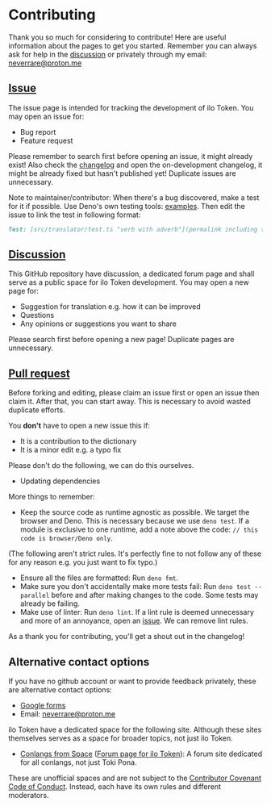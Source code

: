# Contributing

Thank you so much for considering to contribute! Here are useful information
about the pages to get you started. Remember you can always ask for help in the
[discussion](#Discussion) or privately through my email:
[neverrare@proton.me](mailto:neverrare@proton.me)

## [Issue](https://github.com/ilo-token/ilo-token.github.io/issues)

The issue page is intended for tracking the development of ilo Token. You may
open an issue for:

- Bug report
- Feature request

Please remember to search first before opening an issue, it might already exist!
Also check the [changelog](./CHANGELOG.md) and open the on-development
changelog, it might be already fixed but hasn't published yet! Duplicate issues
are unnecessary.

Note to maintainer/contributor: When there's a bug discovered, make a test for
it if possible. Use Deno's own testing tools:
[examples](https://github.com/ilo-token/ilo-token.github.io/blob/master/src/translator/test.ts).
Then edit the issue to link the test in following format:

```md
Test: [src/translator/test.ts "verb with adverb"](permalink including the lines)
```

## [Discussion](https://github.com/ilo-token/ilo-token.github.io/discussions)

This GitHub repository have discussion, a dedicated forum page and shall serve
as a public space for ilo Token development. You may open a new page for:

- Suggestion for translation e.g. how it can be improved
- Questions
- Any opinions or suggestions you want to share

Please search first before opening a new page! Duplicate pages are unnecessary.

## [Pull request](https://github.com/ilo-token/ilo-token.github.io/pulls)

Before forking and editing, please claim an issue first or open an issue then
claim it. After that, you can start away. This is necessary to avoid wasted
duplicate efforts.

You **don't** have to open a new issue this if:

- It is a contribution to the dictionary
- It is a minor edit e.g. a typo fix

Please don't do the following, we can do this ourselves.

- Updating dependencies

More things to remember:

- Keep the source code as runtime agnostic as possible. We target the browser
  and Deno. This is necessary because we use `deno test`. If a module is
  exclusive to one runtime, add a note above the code:
  `// this code is browser/Deno only`.

(The following aren't strict rules. It's perfectly fine to not follow any of
these for any reason e.g. you just want to fix typo.)

- Ensure all the files are formatted: Run `deno fmt`.
- Make sure you don't accidentally make more tests fail: Run
  `deno test --parallel` before and after making changes to the code. Some tests
  may already be failing.
- Make use of linter: Run `deno lint`. If a lint rule is deemed unnecessary and
  more of an annoyance, open an [issue](#issue). We can remove lint rules.

As a thank you for contributing, you'll get a shout out in the changelog!

## Alternative contact options

If you have no github account or want to provide feedback privately, these are
alternative contact options:

- [Google forms](https://docs.google.com/forms/d/e/1FAIpQLSfdDEMbde9mieybZdbZr8haRzNzGsg0BVkuTIzuHaATCdcrlw/viewform?usp=sf_link)
- Email: [neverrare@proton.me](mailto:neverrare@proton.me)

ilo Token have a dedicated space for the following site. Although these sites
themselves serves as a space for broader topics, not just ilo Token.

<!--
- [ma pona pi toki pona Discord Server](https://discord.gg/Byqn5z9)
  ([Thread for ilo Token](https://discord.com/channels/301377942062366741/1053538532993548320)):
  A Discord server for Toki Pona.
- [r/ProgrammingLanguages Discord Server](https://discord.gg/4Kjt3ZE)
  ([Channel for ilo Token](https://discord.com/channels/530598289813536771/1224854915214737522)):
  A Discord server for programming language development. While ilo Token isn't a
  programming language, it uses similar techniques found in programming language
  development e.g. parsing.
  -->

- [Conlangs from Space](https://conlangsfrom.space/)
  ([Forum page for ilo Token](https://conlangsfrom.space/t/ilo-token-a-wip-rule-based-toki-pona-to-english-translator/452)):
  A forum site dedicated for all conlangs, not just Toki Pona.

These are unofficial spaces and are not subject to the
[Contributor Covenant Code of Conduct](https://github.com/ilo-token/ilo-token.github.io/blob/master/CODE_OF_CONDUCT.md).
Instead, each have its own rules and different moderators.
